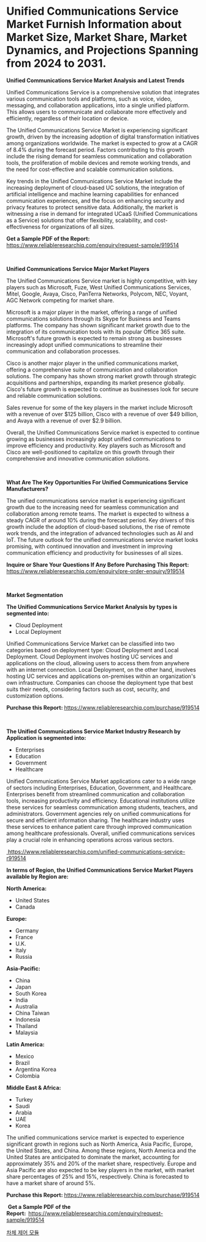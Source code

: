 <p><h1>Unified Communications Service Market Furnish Information about Market Size, Market Share, Market Dynamics, and Projections Spanning from 2024 to 2031.</h1></p><p><strong>Unified Communications Service Market Analysis and Latest Trends</strong></p>
<p><p>Unified Communications Service is a comprehensive solution that integrates various communication tools and platforms, such as voice, video, messaging, and collaboration applications, into a single unified platform. This allows users to communicate and collaborate more effectively and efficiently, regardless of their location or device.</p><p>The Unified Communications Service Market is experiencing significant growth, driven by the increasing adoption of digital transformation initiatives among organizations worldwide. The market is expected to grow at a CAGR of 8.4% during the forecast period. Factors contributing to this growth include the rising demand for seamless communication and collaboration tools, the proliferation of mobile devices and remote working trends, and the need for cost-effective and scalable communication solutions.</p><p>Key trends in the Unified Communications Service Market include the increasing deployment of cloud-based UC solutions, the integration of artificial intelligence and machine learning capabilities for enhanced communication experiences, and the focus on enhancing security and privacy features to protect sensitive data. Additionally, the market is witnessing a rise in demand for integrated UCaaS (Unified Communications as a Service) solutions that offer flexibility, scalability, and cost-effectiveness for organizations of all sizes.</p></p>
<p><strong>Get a Sample PDF of the Report:&nbsp;</strong> <a href="https://www.reliableresearchiq.com/enquiry/request-sample/919514">https://www.reliableresearchiq.com/enquiry/request-sample/919514</a></p>
<p>&nbsp;</p>
<p><strong>Unified Communications Service Major Market Players</strong></p>
<p><p>The Unified Communications Service market is highly competitive, with key players such as Microsoft, Fuze, West Unified Communications Services, Mitel, Google, Avaya, Cisco, PanTerra Networks, Polycom, NEC, Voyant, AGC Network competing for market share.</p><p>Microsoft is a major player in the market, offering a range of unified communications solutions through its Skype for Business and Teams platforms. The company has shown significant market growth due to the integration of its communication tools with its popular Office 365 suite. Microsoft's future growth is expected to remain strong as businesses increasingly adopt unified communications to streamline their communication and collaboration processes.</p><p>Cisco is another major player in the unified communications market, offering a comprehensive suite of communication and collaboration solutions. The company has shown strong market growth through strategic acquisitions and partnerships, expanding its market presence globally. Cisco's future growth is expected to continue as businesses look for secure and reliable communication solutions.</p><p>Sales revenue for some of the key players in the market include Microsoft with a revenue of over $125 billion, Cisco with a revenue of over $49 billion, and Avaya with a revenue of over $2.9 billion.</p><p>Overall, the Unified Communications Service market is expected to continue growing as businesses increasingly adopt unified communications to improve efficiency and productivity. Key players such as Microsoft and Cisco are well-positioned to capitalize on this growth through their comprehensive and innovative communication solutions.</p></p>
<p>&nbsp;</p>
<p><strong>What Are The Key Opportunities For Unified Communications Service Manufacturers?</strong></p>
<p><p>The unified communications service market is experiencing significant growth due to the increasing need for seamless communication and collaboration among remote teams. The market is expected to witness a steady CAGR of around 10% during the forecast period. Key drivers of this growth include the adoption of cloud-based solutions, the rise of remote work trends, and the integration of advanced technologies such as AI and IoT. The future outlook for the unified communications service market looks promising, with continued innovation and investment in improving communication efficiency and productivity for businesses of all sizes.</p></p>
<p><strong>Inquire or Share Your Questions If Any Before Purchasing This Report:</strong> <a href="https://www.reliableresearchiq.com/enquiry/pre-order-enquiry/919514">https://www.reliableresearchiq.com/enquiry/pre-order-enquiry/919514</a></p>
<p>&nbsp;</p>
<p><strong>Market Segmentation</strong></p>
<p><strong>The Unified Communications Service Market Analysis by types is segmented into:</strong></p>
<p><ul><li>Cloud Deployment</li><li>Local Deployment</li></ul></p>
<p><p>Unified Communications Service Market can be classified into two categories based on deployment type: Cloud Deployment and Local Deployment. Cloud Deployment involves hosting UC services and applications on the cloud, allowing users to access them from anywhere with an internet connection. Local Deployment, on the other hand, involves hosting UC services and applications on-premises within an organization's own infrastructure. Companies can choose the deployment type that best suits their needs, considering factors such as cost, security, and customization options.</p></p>
<p><strong>Purchase this Report:&nbsp;</strong><a href="https://www.reliableresearchiq.com/purchase/919514">https://www.reliableresearchiq.com/purchase/919514</a></p>
<p>&nbsp;</p>
<p><strong>The Unified Communications Service Market Industry Research by Application is segmented into:</strong></p>
<p><ul><li>Enterprises</li><li>Education</li><li>Government</li><li>Healthcare</li></ul></p>
<p><p>Unified Communications Service Market applications cater to a wide range of sectors including Enterprises, Education, Government, and Healthcare. Enterprises benefit from streamlined communication and collaboration tools, increasing productivity and efficiency. Educational institutions utilize these services for seamless communication among students, teachers, and administrators. Government agencies rely on unified communications for secure and efficient information sharing. The healthcare industry uses these services to enhance patient care through improved communication among healthcare professionals. Overall, unified communications services play a crucial role in enhancing operations across various sectors.</p></p>
<p><a href="https://www.reliableresearchiq.com/unified-communications-service-r919514">&nbsp;https://www.reliableresearchiq.com/unified-communications-service-r919514</a></p>
<p><strong>In terms of Region, the Unified Communications Service Market Players available by Region are:</strong></p>
<p>
    <p> <strong> North America: </strong>
        <ul>
            <li>United States</li>
            <li>Canada</li>
        </ul>
        </p> 
    <p> <strong> Europe: </strong>
        <ul>
            <li>Germany</li>
            <li>France</li>
            <li>U.K.</li>
            <li>Italy</li>
            <li>Russia</li>
        </ul>
        </p> 
    <p> <strong> Asia-Pacific: </strong>
        <ul>
            <li>China</li>
            <li>Japan</li>
            <li>South Korea</li>
            <li>India</li>
            <li>Australia</li>
            <li>China Taiwan</li>
            <li>Indonesia</li>
            <li>Thailand</li>
            <li>Malaysia</li>
        </ul>
        </p> 
    <p> <strong> Latin America: </strong>
        <ul>
            <li>Mexico</li>
            <li>Brazil</li>
            <li>Argentina Korea</li>
            <li>Colombia</li>
        </ul>
        </p> 
    <p> <strong> Middle East & Africa: </strong>
        <ul>
            <li>Turkey</li>
            <li>Saudi</li>
            <li>Arabia</li>
            <li>UAE</li>
            <li>Korea</li>
        </ul>
    </p>
    </p>
<p><p>The unified communications service market is expected to experience significant growth in regions such as North America, Asia Pacific, Europe, the United States, and China. Among these regions, North America and the United States are anticipated to dominate the market, accounting for approximately 35% and 20% of the market share, respectively. Europe and Asia Pacific are also expected to be key players in the market, with market share percentages of 25% and 15%, respectively. China is forecasted to have a market share of around 5%.</p></p>
<p><strong>Purchase this Report: </strong><a href="https://www.reliableresearchiq.com/purchase/919514">https://www.reliableresearchiq.com/purchase/919514</a></p>
<p>&nbsp;<strong>Get a Sample PDF of the Report:&nbsp;&nbsp;</strong><a href="https://www.reliableresearchiq.com/enquiry/request-sample/919514">https://www.reliableresearchiq.com/enquiry/request-sample/919514</a></p>
<p><strong></strong></p>
<p><p><a href="https://github.com/vdhdwjyp90142/Market-Research-Report-List-3/blob/main/771971478023.md">차체 제어 모듈</a></p></p>